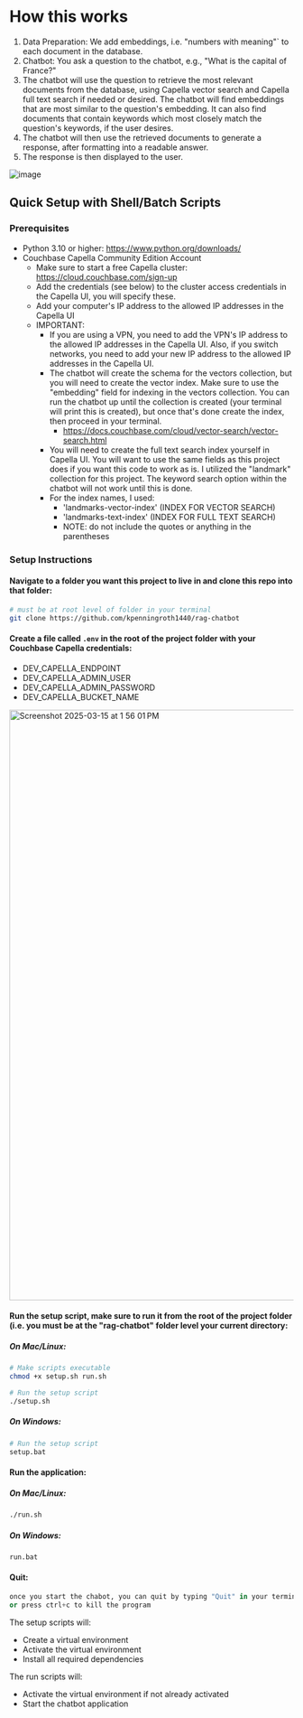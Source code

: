 # How this works

1. Data Preparation: We add embeddings, i.e. "numbers with meaning"` to each document in the database.
2. Chatbot: You ask a question to the chatbot, e.g., "What is the capital of France?"
3. The chatbot will use the question to retrieve the most relevant documents from the database, using Capella vector search and Capella full text search if needed or desired. The chatbot will find embeddings that are most similar to the question's embedding. It can also find documents that contain keywords which most closely match the question's keywords, if the user desires.
4. The chatbot will then use the retrieved documents to generate a response, after formatting into a readable answer.
5. The response is then displayed to the user.

![image](https://github.com/user-attachments/assets/23b11677-e7f7-4c59-a6a6-0d25f5aaeb5f)


## Quick Setup with Shell/Batch Scripts

### Prerequisites

- Python 3.10 or higher: https://www.python.org/downloads/
- Couchbase Capella Community Edition Account
  - Make sure to start a free Capella cluster: https://cloud.couchbase.com/sign-up
  - Add the credentials (see below) to the cluster access credentials in the Capella UI, you will specify these.
  - Add your computer's IP address to the allowed IP addresses in the Capella UI
  - IMPORTANT:
     - If you are using a VPN, you need to add the VPN's IP address to the allowed IP addresses in the Capella UI. Also, if you switch networks, 
       you need to add your new IP address to the allowed IP addresses in the Capella UI.
     - The chatbot will create the schema for the vectors collection, but you will need to
       create the vector index. Make sure to use the "embedding" field for indexing in the vectors collection. You can run the chatbot up until         the collection is created (your terminal will print this is created), but once that's done create the index, then proceed in your terminal.
        - https://docs.couchbase.com/cloud/vector-search/vector-search.html
     - You will need to create the full text search index yourself in Capella UI. You will want to use the same fields as this project does
       if you want this code to work as is. I utilized the "landmark" collection for this project. The keyword search option within the chatbot 
       will not work until this is done.
     - For the index names, I used:
        - 'landmarks-vector-index' (INDEX FOR VECTOR SEARCH)
        - 'landmarks-text-index' (INDEX FOR FULL TEXT SEARCH)
        - NOTE: do not include the quotes or anything in the parentheses

### Setup Instructions

#### Navigate to a folder you want this project to live in and clone this repo into that folder:

   ```bash
# must be at root level of folder in your terminal
   git clone https://github.com/kpenningroth1440/rag-chatbot
   ```

#### Create a file called `.env` in the root of the project folder with your Couchbase Capella credentials:

   - DEV_CAPELLA_ENDPOINT
   - DEV_CAPELLA_ADMIN_USER
   - DEV_CAPELLA_ADMIN_PASSWORD
   - DEV_CAPELLA_BUCKET_NAME

<img width="1046" alt="Screenshot 2025-03-15 at 1 56 01 PM" src="https://github.com/user-attachments/assets/bd26729f-ac0b-4882-b6f9-ec2b0de0a061" />

#### Run the setup script, make sure to run it from the root of the project folder (i.e. you must be at the "rag-chatbot" folder level your current directory:

  ##### On Mac/Linux:

  ```bash
  # Make scripts executable
  chmod +x setup.sh run.sh
  
  # Run the setup script
  ./setup.sh
  ```

  ##### On Windows:
  
  ```bash
  # Run the setup script
  setup.bat
  ```

#### Run the application:

  ##### On Mac/Linux:
  
  ```bash
  ./run.sh
  ```
  
  ##### On Windows:
  
  ```bash
  run.bat
  ```

#### Quit:
```python
once you start the chabot, you can quit by typing "Quit" in your terminal
or press ctrl+c to kill the program
```

The setup scripts will:

  - Create a virtual environment
  - Activate the virtual environment
  - Install all required dependencies

The run scripts will:

  - Activate the virtual environment if not already activated
  - Start the chatbot application
